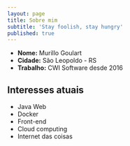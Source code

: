 ```yaml
---
layout: page
title: Sobre mim
subtitle: 'Stay foolish, stay hungry'
published: true
---
```


- **Nome:** Murillo Goulart
- **Cidade:** São Leopoldo - RS
- **Trabalho:** CWI Software desde 2016

## Interesses atuais
- Java Web
- Docker
- Front-end
- Cloud computing
- Internet das coisas